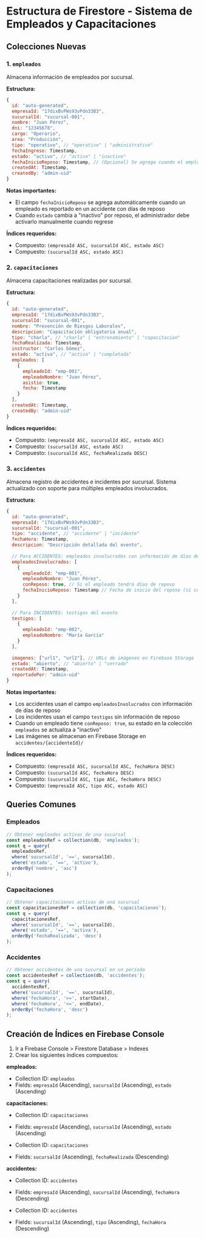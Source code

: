 # Estructura de Firestore - Sistema de Empleados y Capacitaciones

## Colecciones Nuevas

### 1. `empleados`

Almacena información de empleados por sucursal.

**Estructura:**
```javascript
{
  id: "auto-generated",
  empresaId: "17dixBvPWs93vPdn33B3",
  sucursalId: "sucursal-001",
  nombre: "Juan Pérez",
  dni: "12345678",
  cargo: "Operario",
  area: "Producción",
  tipo: "operativo", // "operativo" | "administrativo"
  fechaIngreso: Timestamp,
  estado: "activo", // "activo" | "inactivo"
  fechaInicioReposo: Timestamp, // (Opcional) Se agrega cuando el empleado está en reposo por accidente
  createdAt: Timestamp,
  createdBy: "admin-uid"
}
```

**Notas importantes:**
- El campo `fechaInicioReposo` se agrega automáticamente cuando un empleado es reportado en un accidente con días de reposo
- Cuando `estado` cambia a "inactivo" por reposo, el administrador debe activarlo manualmente cuando regrese

**Índices requeridos:**
- Compuesto: `(empresaId ASC, sucursalId ASC, estado ASC)`
- Compuesto: `(sucursalId ASC, estado ASC)`

### 2. `capacitaciones`

Almacena capacitaciones realizadas por sucursal.

**Estructura:**
```javascript
{
  id: "auto-generated",
  empresaId: "17dixBvPWs93vPdn33B3",
  sucursalId: "sucursal-001",
  nombre: "Prevención de Riesgos Laborales",
  descripcion: "Capacitación obligatoria anual",
  tipo: "charla", // "charla" | "entrenamiento" | "capacitacion"
  fechaRealizada: Timestamp,
  instructor: "Carlos Gómez",
  estado: "activa", // "activa" | "completada"
  empleados: [
    {
      empleadoId: "emp-001",
      empleadoNombre: "Juan Pérez",
      asistio: true,
      fecha: Timestamp
    }
  ],
  createdAt: Timestamp,
  createdBy: "admin-uid"
}
```

**Índices requeridos:**
- Compuesto: `(empresaId ASC, sucursalId ASC, estado ASC)`
- Compuesto: `(sucursalId ASC, estado ASC)`
- Compuesto: `(sucursalId ASC, fechaRealizada DESC)`

### 3. `accidentes`

Almacena registro de accidentes e incidentes por sucursal. Sistema actualizado con soporte para múltiples empleados involucrados.

**Estructura:**
```javascript
{
  id: "auto-generated",
  empresaId: "17dixBvPWs93vPdn33B3",
  sucursalId: "sucursal-001",
  tipo: "accidente", // "accidente" | "incidente"
  fechaHora: Timestamp,
  descripcion: "Descripción detallada del evento",
  
  // Para ACCIDENTES: empleados involucrados con información de días de reposo
  empleadosInvolucrados: [
    {
      empleadoId: "emp-001",
      empleadoNombre: "Juan Pérez",
      conReposo: true, // Si el empleado tendrá días de reposo
      fechaInicioReposo: Timestamp // Fecha de inicio del reposo (si conReposo = true)
    }
  ],
  
  // Para INCIDENTES: testigos del evento
  testigos: [
    {
      empleadoId: "emp-002",
      empleadoNombre: "María García"
    }
  ],
  
  imagenes: ["url1", "url2"], // URLs de imágenes en Firebase Storage
  estado: "abierto", // "abierto" | "cerrado"
  createdAt: Timestamp,
  reportadoPor: "admin-uid"
}
```

**Notas importantes:**
- Los accidentes usan el campo `empleadosInvolucrados` con información de días de reposo
- Los incidentes usan el campo `testigos` sin información de reposo
- Cuando un empleado tiene `conReposo: true`, su estado en la colección `empleados` se actualiza a "inactivo"
- Las imágenes se almacenan en Firebase Storage en `accidentes/{accidenteId}/`

**Índices requeridos:**
- Compuesto: `(empresaId ASC, sucursalId ASC, fechaHora DESC)`
- Compuesto: `(sucursalId ASC, fechaHora DESC)`
- Compuesto: `(sucursalId ASC, tipo ASC, fechaHora DESC)`
- Compuesto: `(empresaId ASC, tipo ASC, estado ASC)`

## Queries Comunes

### Empleados
```javascript
// Obtener empleados activos de una sucursal
const empleadosRef = collection(db, 'empleados');
const q = query(
  empleadosRef,
  where('sucursalId', '==', sucursalId),
  where('estado', '==', 'activo'),
  orderBy('nombre', 'asc')
);
```

### Capacitaciones
```javascript
// Obtener capacitaciones activas de una sucursal
const capacitacionesRef = collection(db, 'capacitaciones');
const q = query(
  capacitacionesRef,
  where('sucursalId', '==', sucursalId),
  where('estado', '==', 'activa'),
  orderBy('fechaRealizada', 'desc')
);
```

### Accidentes
```javascript
// Obtener accidentes de una sucursal en un período
const accidentesRef = collection(db, 'accidentes');
const q = query(
  accidentesRef,
  where('sucursalId', '==', sucursalId),
  where('fechaHora', '>=', startDate),
  where('fechaHora', '<=', endDate),
  orderBy('fechaHora', 'desc')
);
```

## Creación de Índices en Firebase Console

1. Ir a Firebase Console > Firestore Database > Indexes
2. Crear los siguientes índices compuestos:

**empleados:**
- Collection ID: `empleados`
- Fields: `empresaId` (Ascending), `sucursalId` (Ascending), `estado` (Ascending)

**capacitaciones:**
- Collection ID: `capacitaciones`
- Fields: `empresaId` (Ascending), `sucursalId` (Ascending), `estado` (Ascending)

- Collection ID: `capacitaciones`
- Fields: `sucursalId` (Ascending), `fechaRealizada` (Descending)

**accidentes:**
- Collection ID: `accidentes`
- Fields: `empresaId` (Ascending), `sucursalId` (Ascending), `fechaHora` (Descending)

- Collection ID: `accidentes`
- Fields: `sucursalId` (Ascending), `tipo` (Ascending), `fechaHora` (Descending)

